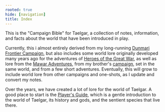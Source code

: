 ```yaml
---
rooted: true
hide: [navigation]
title: Index
---
```



This is the "Campaign Bible" for Taelgar, a collection of notes, information, and facts about the world that have been introduced in play. 

Currently, this i almost entirely derived from my long-running [Dunmari Frontier Campaign](<campaigns/dunmari-frontier/dunmari-frontier-campaign.md>), but also includes some world lore originally developed many years ago for the adventures of [Heroes of the Great War](<people/pcs/great-war/heroes-of-the-great-war.md>), as well as lore from the [Mawar Adventures](<campaigns/mawar-confederacy/mawar-adventures.md>), from my brother's [campaign](https://msackton.github.io/taelgar1720/), set in the same world, and from a few short adventures. Eventually, this will grow to include world lore from other campaigns and one-shots, as I update and convert my notes. 

Over the years, we have created a lot of lore for the world of Taelgar. A good place to start is the [Player's Guide](<campaigns/player-s-guide.md>), which is a gentle introduction to the world of Taelgar, its history and gods, and the sentient species that live there. 

